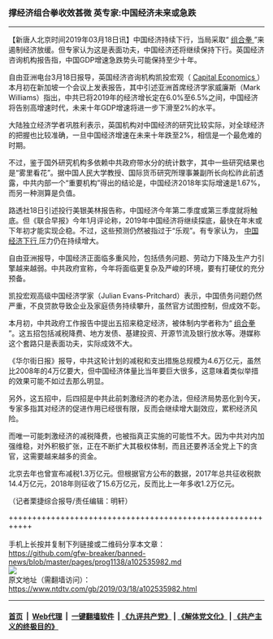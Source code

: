 ### 撑经济组合拳收效甚微 英专家:中国经济未来或急跌
------------------------

<div class="post_content" itemprop="articleBody">
 <p>
  【新唐人北京时间2019年03月18日讯】中国经济持续下行，当局采取“
  <a href="https://www.ntdtv.com/gb/组合拳.htm">
   组合拳
  </a>
  ”来遏制经济放缓。但专家认为这是表面功夫，中国经济还将继续保持下行。英国经济咨询机构报告指，中国GDP增速急跌势头可能保持至少十年。
 </p>
 <p>
  自由亚洲电台3月18日报导，英国经济咨询机构凯投宏观（
  <a href="https://www.ntdtv.com/gb/capital-economics.htm">
   Capital Economics
  </a>
  ）本月初在新加坡一个会议上发表报告，其中引述亚洲首席经济学家威廉斯（Mark Williams）指出，中共已将2019年的经济增长定在6.0%至6.5%之间，中国经济将告别高增速时代，未来十年GDP增速将进一步下滑至2%的水平。
 </p>
 <p>
  大陆独立经济学者巩胜利表示，英国机构对中国经济的研究比较实际，对全球经济的把握也比较准确，一旦中国经济增速在未来十年跌至2%，相信是一个最危难的时期。
 </p>
 <p>
  不过，鉴于国外研究机构多依赖中共政府带水分的统计数字，其中一些研究结果也是“雾里看花”。据中国人民大学教授、国际货币研究所理事兼副所长向松祚此前透露，中共内部一个“重要机构”得出的结论是，中国经济2018年实际增速是1.67%，而另一种测算是负值。
 </p>
 <p>
  路透社18日引述投行美银美林报告称，中国经济今年第二季度或第三季度就将触底。但《联合早报》今年1月评论称，2019年中国经济将继续探底，最快在年末或下年初才能实现企稳。不过，这些预测仍然被指过于“乐观”。有专家认为，
  <a href="https://www.ntdtv.com/gb/中国经济下行.htm">
   中国经济下行
  </a>
  压力仍在持续增大。
 </p>
 <p>
  自由亚洲报导，中国经济正面临多重风险，包括债务问题、劳动力下降及生产力引擎越来越弱。中共政府宣称，今年将面临更复杂及严峻的环境，要有打硬仗的充分预备。
 </p>
 <p>
  凯投宏观高级中国经济学家（Julian Evans-Pritchard）表示，中国债务问题仍然严重，不良贷款导致企业及家庭债务持续攀升，虽然官方试图控制，但成效不彰。
 </p>
 <p>
  本月初，中共政府工作报告中提出五招来稳定经济，被体制内学者称为“
  <a href="https://www.ntdtv.com/gb/组合拳.htm">
   组合拳
  </a>
  ”。这五招包括减税降费、地方发债、基建投资、开源节流及银行放水等。港媒称这个套路只是表面功夫，实际成效不大。
 </p>
 <p>
  《华尔街日报》报导，中共这轮计划的减税和支出措施总规模为4.6万亿元，虽然比2008年的4万亿要大，但中国经济体量比当年要巨大很多，这意味着类似举措的效果可能不如过去那么明显。
 </p>
 <p>
  另外，这五招中，后四招是中共此前刺激经济的老办法，但经济局势恶化到今天，专家多指其对经济的促进作用已经很有限，反而会继续增大副效应，累积经济风险。
 </p>
 <p>
  而唯一可能刺激经济的减税降费，也被指真正实施的可能性不大。因为中共对内加强维稳，对外积极扩张，正在不断扩大其极权体制，而且还要养活全党上下的贪官，这需要越来越多的资金。
 </p>
 <p>
  北京去年也曾宣布减税1.3万亿元。但根据官方公布的数据，2017年总共征收税款14.4万亿元，2018年则征收了15.6万亿元，反而比上一年多收1.2万亿元。
 </p>
 <p>
  （记者栗捷综合报导/责任编辑：明轩）
 </p>
 <div class="single_ad">
 </div>
</div>

+++++++++++++++++++++++++++++++++++++++++++++++++++++++++++<br/><br/>
手机上长按并复制下列链接或二维码分享本文章：<br/>
https://github.com/gfw-breaker/banned-news/blob/master/pages/prog1138/a102535982.md <br/>
<a href='https://github.com/gfw-breaker/banned-news/blob/master/pages/prog1138/a102535982.md'><img src='https://github.com/gfw-breaker/banned-news/blob/master/pages/prog1138/a102535982.md.png'/></a> <br/>
原文地址（需翻墙访问）：https://www.ntdtv.com/gb/2019/03/18/a102535982.html


------------------------
#### [首页](https://github.com/gfw-breaker/banned-news/blob/master/README.md) &nbsp;|&nbsp; [Web代理](https://github.com/labour-camp/helloworld) &nbsp;|&nbsp; [一键翻墙软件](https://github.com/gfw-breaker/nogfw/blob/master/README.md) &nbsp;| [《九评共产党》](https://github.com/gfw-breaker/9ping.md/blob/master/README.md#九评之一评共产党是什么) | [《解体党文化》](https://github.com/gfw-breaker/jtdwh.md/blob/master/README.md) | [《共产主义的终极目的》](https://github.com/gfw-breaker/gczydzjmd.md/blob/master/README.md)

